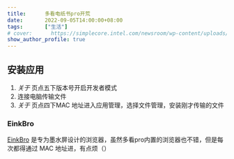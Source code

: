 ```yaml
---
title:      多看电纸书pro开荒
date:       2022-09-05T14:00:00+08:00
tags:       ["生活"]
# cover:      https://simplecore.intel.com/newsroom/wp-content/uploads/sites/11/2020/12/oneapi-2x1-1.jpg
show_author_profile: true
---
```


## 安装应用

1. *关于* 页点五下版本号开启开发者模式
2. 连接电脑传输文件
3. *关于* 页点四下MAC 地址进入应用管理，选择文件管理，安装刚才传输的文件

### EinkBro

[EinkBro](https://github.com/plateaukao/einkbro) 是专为墨水屏设计的浏览器，虽然多看pro内置的浏览器也不错，但是每次都得通过 MAC 地址进，有点烦（）
